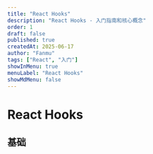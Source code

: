 ```yaml
---
title: "React Hooks"
description: "React Hooks - 入门指南和核心概念"
order: 1
draft: false
published: true
createdAt: 2025-06-17
author: "Fanmu"
tags: ["React", "入门"]
showInMenu: true
menuLabel: "React Hooks"
showMdMenu: false
---
```


# React Hooks

## 基础